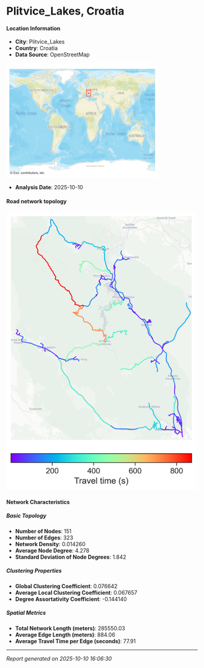 # Plitvice_Lakes, Croatia

#### Location Information

- **City**: Plitvice_Lakes
- **Country**: Croatia
- **Data Source**: OpenStreetMap
<img src="Plitvice_Lakes_location.png" alt="Plitvice_Lakes Location Map" width="400" />

- **Analysis Date**: 2025-10-10

#### Road network topology

<img src="Plitvice_Lakes_network_map.png" alt="Plitvice_Lakes Road Network Map" width="500"/>

#### Network Characteristics

##### Basic Topology

- **Number of Nodes**: 151
- **Number of Edges**: 323
- **Network Density**: 0.014260
- **Average Node Degree**: 4.278
- **Standard Deviation of Node Degrees**: 1.842

##### Clustering Properties

- **Global Clustering Coefficient**: 0.076642
- **Average Local Clustering Coefficient**: 0.067657
- **Degree Assortativity Coefficient**: -0.144140

##### Spatial Metrics

- **Total Network Length (meters)**: 285550.03
- **Average Edge Length (meters)**: 884.06
- **Average Travel Time per Edge (seconds)**: 77.91

---
*Report generated on 2025-10-10 16:06:30*
